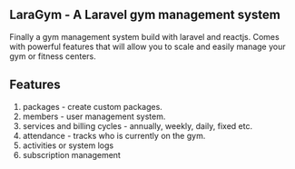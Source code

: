 ## LaraGym - A Laravel gym management system

Finally a gym management system build with laravel and reactjs. Comes with powerful features that will allow you to scale and easily manage your gym or fitness centers.


## Features

1. packages - create custom packages.
2. members - user management system.
3. services and billing cycles - annually, weekly, daily, fixed etc.
4. attendance - tracks who is currently on the gym.
5. activities or system logs
6. subscription management
